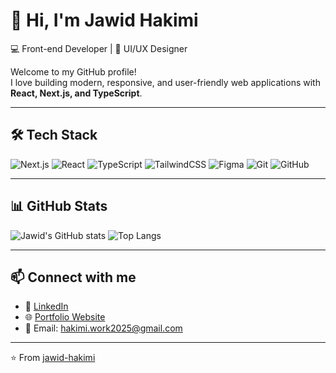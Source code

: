 # 👋 Hi, I'm Jawid Hakimi  

💻 Front-end Developer | 🎨 UI/UX Designer  

Welcome to my GitHub profile!  
I love building modern, responsive, and user-friendly web applications with **React, Next.js, and TypeScript**.  

---

## 🛠️ Tech Stack

![Next.js](https://img.shields.io/badge/Next.js-black?style=for-the-badge&logo=next.js&logoColor=white)
![React](https://img.shields.io/badge/React-20232A?style=for-the-badge&logo=react&logoColor=61DAFB)
![TypeScript](https://img.shields.io/badge/TypeScript-007ACC?style=for-the-badge&logo=typescript&logoColor=white)
![TailwindCSS](https://img.shields.io/badge/TailwindCSS-38B2AC?style=for-the-badge&logo=tailwind-css&logoColor=white)
![Figma](https://img.shields.io/badge/Figma-F24E1E?style=for-the-badge&logo=figma&logoColor=white)
![Git](https://img.shields.io/badge/Git-F05032?style=for-the-badge&logo=git&logoColor=white)
![GitHub](https://img.shields.io/badge/GitHub-181717?style=for-the-badge&logo=github&logoColor=white)

---

## 📊 GitHub Stats

![Jawid's GitHub stats](https://github-readme-stats.vercel.app/api?username=jawid-hakimi&show_icons=true&count_private=true&theme=radical)
![Top Langs](https://github-readme-stats.vercel.app/api/top-langs/?username=jawid-hakimi&layout=compact&theme=radical)

---

## 📫 Connect with me  

- 💼 [LinkedIn](https://linkedin.com/in/your-username)  
- 🌐 [Portfolio Website](https://yourwebsite.com)  
- 📧 Email: hakimi.work2025@gmail.com  

---

⭐️ From [jawid-hakimi](https://github.com/jawid-hakimi)

